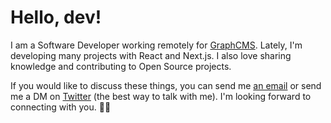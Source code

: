 # Hello, dev!

I am a Software Developer working remotely for [GraphCMS](https://graphcms.com?utm_source=jpedroschmitz). Lately, I'm developing many projects with React and Next.js. I also love sharing knowledge and contributing to Open Source projects.

If you would like to discuss these things, you can send me [an email](mailto:hey@joaopedro.dev) or send me a DM on [Twitter](https://twitter.com/jpedroschmitz) (the best way to talk with me). I'm looking forward to connecting with you. 👋🏻
